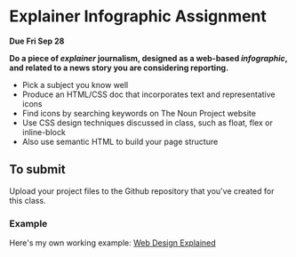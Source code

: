 # Explainer Infographic Assignment

__Due Fri Sep 28__

__Do a piece of _explainer_ journalism, designed as a web-based _infographic_, and related to a news story you are considering reporting.__

- Pick a subject you know well
- Produce an HTML/CSS doc that incorporates text and representative icons
- Find icons by searching keywords on The Noun Project website
- Use CSS design techniques discussed in class, such as float, flex or inline-block
- Also use semantic HTML to build your page structure

## To submit
Upload your project files to the Github repository that you've created for this class.

### Example
Here's my own working example: [Web Design Explained](https://htmlpreview.github.io/?https://github.com/mrsingleton/jour71105/blob/master/infographic/index.html)
